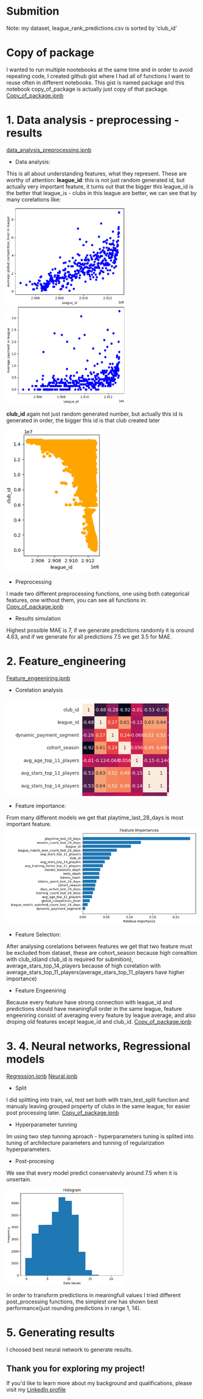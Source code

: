 # Submition

Note: my dataset, league_rank_predictions.csv is sorted by 'club_id'

# Copy of package

I wanted to run multiple nootebooks at the same time and in order to avoid repeating code, I created github gist where I had all of functions I want to reuse often in different notebooks. This gist is named package and this notebook copy_of_package is actually just copy of that package.
[Copy_of_package.ipnb](https://github.com/Jankoetf/Nordeus_data_science_challenge/blob/main/Copy_of_Package.ipynb)

# 1. Data analysis - preprocessing - results 
[data_analysis_preprocessing.ipnb](https://github.com/Jankoetf/Nordeus_data_science_challenge/blob/main/Top_eleven_data_analysis_preprocessing.ipynb)
- Data analysis:
  
This is all about understanding features, what they represent. These are worthy of attention:
**league_id**: this is not just random generated id, but actually very important feature, it turns out that the bigger this league_id is the better that league_is - clubs in this league are better, we can see that by many corelations like:

<img src="Screeens/global.PNG" alt="Alt Text" width="312" height="256"> <img src="Screeens/payment.PNG" alt="Alt Text" width="312" height="256">

**club_id** again not just random generated number, but actually this id is generated in order, the bigger this id is that club created later

<img src="Screeens/club.PNG" alt="Alt Text" width="256" height="376">

- Preprocessing

I made two different preprocessing functions, one using both categorical features, one without them, you can see all functions in: 
[Copy_of_package.ipnb](https://github.com/Jankoetf/Nordeus_data_science_challenge/blob/main/Copy_of_Package.ipynb)

- Results simulation

Highest possible MAE is 7, if we generate predictions randomly it is oround 4.63, and if we generate for all predictions 7.5 we get 3.5 for MAE.


# 2. Feature_engineering
[Feature_engeeniring.ipnb](https://github.com/Jankoetf/Nordeus_data_science_challenge/blob/main/Top_eleven_Feature_Ingineering.ipynb)
- Corelation analysis
<img src="Screeens/corelation.PNG" alt="Alt Text" width="428" height="256">

- Feature importance:

From many different models we get that playtime_last_28_days is most important feature.
<img src="Screeens/importance.PNG" alt="Alt Text" width="512" height="256">

- Feature Selection: 

After analysing corelations between features we get that two feature must be excluded from dataset, these are cohort_season because high corealtion with club_id(and club_id is required for submition), average_stars_top_14_players because of high corelation with average_stars_top_11_players(average_stars_top_11_players have higher importance)

- Feature Engeeniring

Because every feature have strong connection with league_id and predictions should have meaningfull order in the same league, feature engeeniring consist of averaging every feature by league average, and also droping old features except league_id and club_id. [Copy_of_package.ipnb](https://github.com/Jankoetf/Nordeus_data_science_challenge/blob/main/Copy_of_Package.ipynb)

# 3. 4. Neural networks, Regressional models
[Regression.ipnb](https://github.com/Jankoetf/Nordeus_data_science_challenge/blob/main/Top_eleven_regression.ipynb)
[Neural.ipnb](https://github.com/Jankoetf/Nordeus_data_science_challenge/blob/main/Top_eleven_neural.ipynb)

- Split

I did splitting into train, val, test set both with train_test_split function and manualy leaving grouped property of clubs in the same league, for easier post processing later. [Copy_of_package.ipnb](https://github.com/Jankoetf/Nordeus_data_science_challenge/blob/main/Copy_of_Package.ipynb)

- Hyperparameter tunning

Im using two step tunning aproach - hyperparameters tuning is splited into tuning of architecture parameters and tunning of regularization hyperparameters.

- Post-procesing

We see that every model predict conservatevly around 7.5 when it is unsertain.

<img src="Screeens/conservative.PNG" alt="Alt Text" width="312" height="256">

In order to transform predictions in meaningfull values I tried different post_processing functions, the simplest one has shown best performance(just rounding predictions in range 1, 14).

# 5. Generating results

I choosed best neural network to generate results.

## **Thank you for exploring my project!** 
If you'd like to learn more about my background and qualifications, please visit my [LinkedIn profile](https://www.linkedin.com/in/your-profile)
